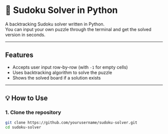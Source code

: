 # 🧩 Sudoku Solver in Python

A backtracking Sudoku solver written in Python.  
You can input your own puzzle through the terminal and get the solved version in seconds.

---

##  Features

- Accepts user input row-by-row (with `-1` for empty cells)
- Uses backtracking algorithm to solve the puzzle
- Shows the solved board if a solution exists

---

## 💡 How to Use

### 1. Clone the repository
```bash
git clone https://github.com/yourusername/sudoku-solver.git
cd sudoku-solver
